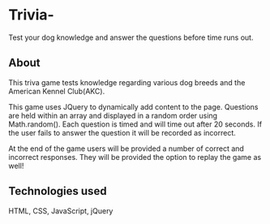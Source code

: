 # Trivia-
Test your dog knowledge and answer the questions before time runs out.

## About
This triva game tests knowledge regarding various dog breeds and the American Kennel Club(AKC).

This game uses JQuery to dynamically add content to the page. Questions are held within an array and displayed in a random order using Math.random(). Each question is timed and will time out after 20 seconds. If the user fails to answer the question it will be recorded as incorrect.

At the end of the game users will be provided a number of correct and incorrect responses. They will be provided the option to replay the game as well! 

## Technologies used
HTML, CSS, JavaScript, jQuery

